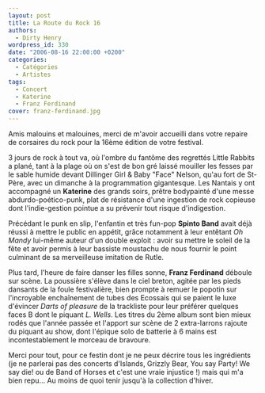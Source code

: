 ```yaml
---
layout: post
title: La Route du Rock 16
authors:
  - Dirty Henry
wordpress_id: 330
date: "2006-08-16 22:00:00 +0200"
categories:
  - Catégories
  - Artistes
tags:
  - Concert
  - Katerine
  - Franz Ferdinand
cover: franz-ferdinand.jpg
---
```


Amis malouins et malouines, merci de m'avoir accueilli dans votre repaire de
corsaires du rock pour la 16ème édition de votre festival.

3 jours de rock à tout va, où l'ombre du fantôme des regrettés Little Rabbits a
plané, tant à la plage où on s'est de bon gré laissé mouiller les fesses par le
sable humide devant Dillinger Girl & Baby "Face" Nelson, qu'au fort de St-Père,
avec un dimanche à la programmation gigantesque. Les Nantais y ont accompagné un
**Katerine** des grands soirs, prêtre bodypainté d'une messe
abdurdo-poético-punk, plat de résistance d'une ingestion de rock copieuse dont
l'indie-gestion pointue a su prévenir tout risque d'indigestion.

Précédant le punk en slip, l'enfantin et très fun-pop **Spinto Band** avait déjà
réussi à mettre le public en appétit, grâce notamment à leur entêtant _Oh Mandy_
lui-même auteur d'un double exploit : avoir su mettre le soleil de la fête et
avoir permis à leur bassiste moustachu de nous fournir le point culminant de sa
merveilleuse imitation de Rutle.

Plus tard, l'heure de faire danser les filles sonne, **Franz Ferdinand** déboule
sur scène. La poussière s'élève dans le ciel breton, agitée par les pieds
dansants de la foule festivalière, bien prompte à remuer le popotin sur
l'incroyable enchaînement de tubes des Ecossais qui se paient le luxe d'évincer
_Darts of pleasure_ de la trackliste pour leur préférer quelques faces B dont le
piquant _L. Wells_. Les titres du 2ème album sont bien mieux rodés que l'année
passée et l'apport sur scène de 2 extra-larrons rajoute du piquant au show, dont
l'épique solo de batterie à 6 mains est incontestablement le morceau de
bravoure.

Merci pour tout, pour ce festin dont je ne peux décrire tous les ingrédients (je
ne parlerai pas des concerts d'Islands, Grizzly Bear, You say Party! We say die!
ou de Band of Horses et c'est une vraie injustice !) mais qui m'a bien repu… Au
moins de quoi tenir jusqu'à la collection d'hiver.
